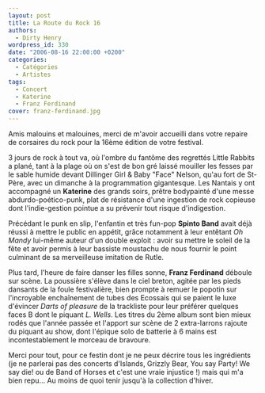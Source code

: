 ```yaml
---
layout: post
title: La Route du Rock 16
authors:
  - Dirty Henry
wordpress_id: 330
date: "2006-08-16 22:00:00 +0200"
categories:
  - Catégories
  - Artistes
tags:
  - Concert
  - Katerine
  - Franz Ferdinand
cover: franz-ferdinand.jpg
---
```


Amis malouins et malouines, merci de m'avoir accueilli dans votre repaire de
corsaires du rock pour la 16ème édition de votre festival.

3 jours de rock à tout va, où l'ombre du fantôme des regrettés Little Rabbits a
plané, tant à la plage où on s'est de bon gré laissé mouiller les fesses par le
sable humide devant Dillinger Girl & Baby "Face" Nelson, qu'au fort de St-Père,
avec un dimanche à la programmation gigantesque. Les Nantais y ont accompagné un
**Katerine** des grands soirs, prêtre bodypainté d'une messe
abdurdo-poético-punk, plat de résistance d'une ingestion de rock copieuse dont
l'indie-gestion pointue a su prévenir tout risque d'indigestion.

Précédant le punk en slip, l'enfantin et très fun-pop **Spinto Band** avait déjà
réussi à mettre le public en appétit, grâce notamment à leur entêtant _Oh Mandy_
lui-même auteur d'un double exploit : avoir su mettre le soleil de la fête et
avoir permis à leur bassiste moustachu de nous fournir le point culminant de sa
merveilleuse imitation de Rutle.

Plus tard, l'heure de faire danser les filles sonne, **Franz Ferdinand** déboule
sur scène. La poussière s'élève dans le ciel breton, agitée par les pieds
dansants de la foule festivalière, bien prompte à remuer le popotin sur
l'incroyable enchaînement de tubes des Ecossais qui se paient le luxe d'évincer
_Darts of pleasure_ de la trackliste pour leur préférer quelques faces B dont le
piquant _L. Wells_. Les titres du 2ème album sont bien mieux rodés que l'année
passée et l'apport sur scène de 2 extra-larrons rajoute du piquant au show, dont
l'épique solo de batterie à 6 mains est incontestablement le morceau de
bravoure.

Merci pour tout, pour ce festin dont je ne peux décrire tous les ingrédients (je
ne parlerai pas des concerts d'Islands, Grizzly Bear, You say Party! We say die!
ou de Band of Horses et c'est une vraie injustice !) mais qui m'a bien repu… Au
moins de quoi tenir jusqu'à la collection d'hiver.
